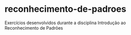 # reconhecimento-de-padroes
Exercícios desenvolvidos durante a disciplina Introdução ao Reconhecimento de Padrões
